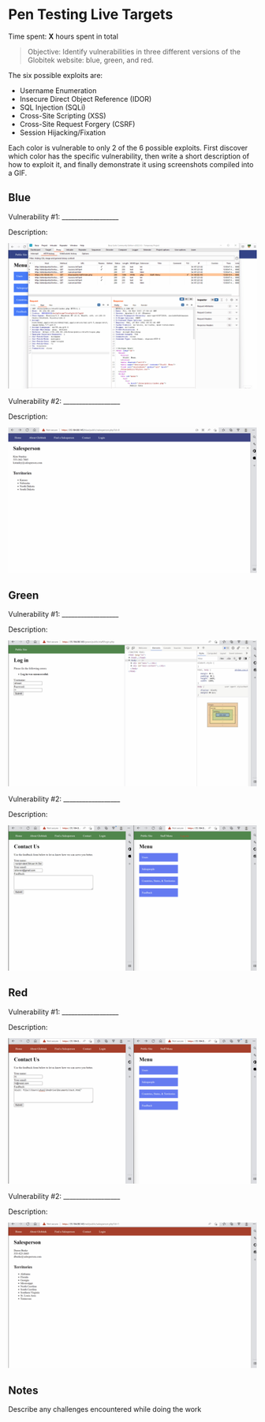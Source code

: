# Pen Testing Live Targets

Time spent: **X** hours spent in total

> Objective: Identify vulnerabilities in three different versions of the Globitek website: blue, green, and red.

The six possible exploits are:

* Username Enumeration
* Insecure Direct Object Reference (IDOR)
* SQL Injection (SQLi)
* Cross-Site Scripting (XSS)
* Cross-Site Request Forgery (CSRF)
* Session Hijacking/Fixation

Each color is vulnerable to only 2 of the 6 possible exploits. First discover which color has the specific vulnerability, then write a short description of how to exploit it, and finally demonstrate it using screenshots compiled into a GIF.

## Blue

Vulnerability #1: __________________

Description:

<img src="https://github.com/ShivaniNanan/Pen-Testing-Live-Targets/blob/main/bluehijacking.gif">



Vulnerability #2: __________________

Description:

<img src="https://github.com/ShivaniNanan/Pen-Testing-Live-Targets/blob/main/bluesqlinjection.gif">

## Green

Vulnerability #1: __________________

Description:

<img src="https://github.com/ShivaniNanan/Pen-Testing-Live-Targets/blob/main/greenuserenum.gif">


Vulnerability #2: __________________

Description:

<img src="https://github.com/ShivaniNanan/Pen-Testing-Live-Targets/blob/main/greenxss.gif">


## Red

Vulnerability #1: __________________

Description:

<img src="https://github.com/ShivaniNanan/Pen-Testing-Live-Targets/blob/main/redcrossite.gif">

Vulnerability #2: __________________

Description:

<img src="https://github.com/ShivaniNanan/Pen-Testing-Live-Targets/blob/main/redidor.gif">


## Notes

Describe any challenges encountered while doing the work
